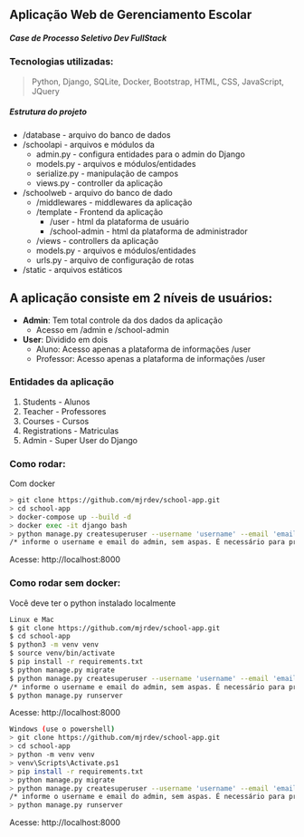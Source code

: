 ## Aplicação Web de Gerenciamento Escolar
##### Case de Processo Seletivo Dev FullStack
### Tecnologias utilizadas:
> Python, Django, SQLite, Docker, Bootstrap, HTML, CSS, JavaScript, JQuery

##### Estrutura do projeto
 * /database  - arquivo do banco de dados
 * /schoolapi - arquivos e módulos da 
    * admin.py - configura entidades para o admin do Django
    * models.py - arquivos e módulos/entidades
    * serialize.py - manipulação de campos
    * views.py - controller da aplicação
 * /schoolweb   - arquivo do banco de dado
    * /middlewares - middlewares da aplicação
    * /template - Frontend da aplicação
      * /user - html da plataforma de usuário
      * /school-admin - html da plataforma de administrador
    * /views - controllers da aplicação
    * models.py - arquivos e módulos/entidades
    * urls.py - arquivo de configuração de rotas
 * /static   - arquivos estáticos


## A aplicação consiste em 2 níveis de usuários:
  * __Admin__: Tem total controle da dos dados da aplicação
    * Acesso em /admin e  /school-admin
  * __User__: Dividido em dois
    * Aluno: Acesso apenas a plataforma de informações /user
    * Professor: Acesso apenas a plataforma de informações /user

### Entidades da aplicação
  1. Students - Alunos
  1. Teacher - Professores
  1. Courses - Cursos
  1. Registrations - Matriculas
  1. Admin - Super User do Django

### Como rodar:
Com docker
```bash
> git clone https://github.com/mjrdev/school-app.git
> cd school-app
> docker-compose up --build -d
> docker exec -it django bash
> python manage.py createsuperuser --username 'username' --email 'email'
/* informe o username e email do admin, sem aspas. É necessário para primeiro acesso a aplicação */
```
Acesse: http://localhost:8000
### Como rodar sem docker:
Você deve ter o python instalado localmente
```bash
Linux e Mac
$ git clone https://github.com/mjrdev/school-app.git
$ cd school-app
$ python3 -m venv venv
$ source venv/bin/activate
$ pip install -r requirements.txt
$ python manage.py migrate
$ python manage.py createsuperuser --username 'username' --email 'email'
/* informe o username e email do admin, sem aspas. É necessário para primeiro acesso a aplicação */
$ python manage.py runserver
```
Acesse: http://localhost:8000
```bash
Windows (use o powershell)
> git clone https://github.com/mjrdev/school-app.git
> cd school-app
> python -m venv venv
> venv\Scripts\Activate.ps1
> pip install -r requirements.txt
> python manage.py migrate
> python manage.py createsuperuser --username 'username' --email 'email'
/* informe o username e email do admin, sem aspas. É necessário para primeiro acesso a aplicação */
> python manage.py runserver
```
Acesse: http://localhost:8000
